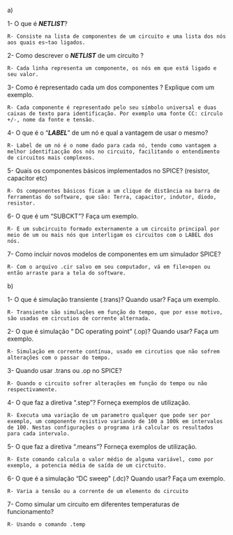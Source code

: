 a)

1- O que é ***NETLIST***?
  
    R- Consiste na lista de componentes de um circuito e uma lista dos nós aos quais es~tao ligados.
    
  2- Como descrever o ***NETLIST*** de um circuito ?
  
    R- Cada linha representa um componente, os nós em que está ligado e seu valor.
    
  3- Como é representado cada um dos componentes ? Explique com um exemplo.
  
    R- Cada componente é representado pelo seu símbolo universal e duas caixas de texto para identificação. Por exemplo uma fonte CC: círculo +/-, nome da fonte e tensão.
    
  4- O que é o “***LABEL***” de um nó e qual a vantagem de usar o mesmo?
  
    R- Label de um nó é o nome dado para cada nó, tendo como vantagem a melhor identifiacção dos nós no circuito, facilitando o entendimento de circuitos mais complexos.
    
  5- Quais os componentes básicos implementados no SPICE? (resistor, capacitor etc)
  
    R- Os componentes básicos ficam a um clique de distância na barra de ferramentas do software, que são: Terra, capacitor, indutor, diodo, resistor.
    
  6- O que é um “SUBCKT”? Faça um exemplo.
  
    R- É um subcircuito formado externamente a um circuito principal por meio de um ou mais nós que interligam os circuitos com o LABEL dos nós.
    
  7- Como incluir novos modelos de componentes em um simulador SPICE?
  
    R- Com o arquivo .cir salvo em seu computador, vá em file>open ou então arraste para a tela do software.
    
  
  
b)

  1- O que é simulação transiente (.trans)? Quando usar? Faça um exemplo.
  
    R- Transiente são simulações em função do tempo, que por esse motivo, são usadas em circutios de corrente alternada.
    
  2- O que é simulação “ DC operating point” (.op)? Quando usar? Faça um exemplo.
  
    R- Simulação em corrente contínua, usado em circutios que não sofrem alterações com o passar do tempo.
    
  3- Quando usar .trans ou .op no SPICE?
  
    R- Quando o circuito sofrer alterações em função do tempo ou não respectivamente.
    
  4- O que faz a diretiva “.step”? Forneça exemplos de utilização.
  
    R- Executa uma variação de um parametro qualquer que pode ser por exemplo, um componente resistivo variando de 100 a 100k em intervalos de 100. Nestas configurações o programa irá calcular os resultados para cada intervalo.
    
  5- O que faz a diretiva “.means”? Forneça exemplos de utilização.
  
    R- Este comando calcula o valor médio de alguma variável, como por exemplo, a potencia média de saída de um circtuito.
    
  6- O que é a simulação “DC sweep” (.dc)? Quando usar? Faça um exemplo.
  
    R- Varia a tensão ou a corrente de um elemento do circuito
    
  7- Como simular um circuito em diferentes temperaturas de funcionamento?
  
    R- Usando o comando .temp
